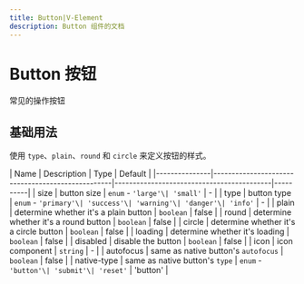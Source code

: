 ```yaml
---
title: Button|V-Element
description: Button 组件的文档
---
```


# Button 按钮

常见的操作按钮

## 基础用法

使用 `type`、`plain`、`round` 和 `circle` 来定义按钮的样式。

<preview path="../demo/Button/Basic.vue" title="基础用法" description="Button 组件的基础用法"></preview>
| Name          | Description                                     | Type                                      | Default  |
|---------------|--------------------------------------------------|-------------------------------------------|----------|
| size          | button size                                       | `enum` - `'large'\| 'small'`               | -        |
| type          | button type                                       | `enum` - `'primary'\| 'success'\| 'warning'\| 'danger'\| 'info'` | -        |
| plain         | determine whether it's a plain button            | `boolean`                                 | false    |
| round         | determine whether it's a round button            | `boolean`                                 | false    |
| circle        | determine whether it's a circle button           | `boolean`                                 | false    |
| loading       | determine whether it's loading                   | `boolean`                                 | false    |
| disabled      | disable the button                               | `boolean`                                 | false    |
| icon          | icon component                                   | `string`                                  | -        |
| autofocus     | same as native button's `autofocus`               | `boolean`                                 | false    |
| native-type   | same as native button's `type`                    | `enum` - `'button'\| 'submit'\| 'reset'`     | 'button' |